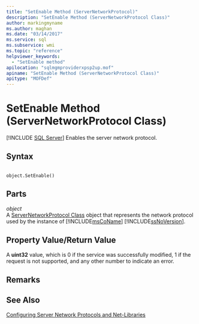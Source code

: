 ```yaml
---
title: "SetEnable Method (ServerNetworkProtocol)"
description: "SetEnable Method (ServerNetworkProtocol Class)"
author: markingmyname
ms.author: maghan
ms.date: "03/14/2017"
ms.service: sql
ms.subservice: wmi
ms.topic: "reference"
helpviewer_keywords:
  - "SetEnable method"
apilocation: "sqlmgmproviderxpsp2up.mof"
apiname: "SetEnable Method (ServerNetworkProtocol Class)"
apitype: "MOFDef"
---
```

# SetEnable Method (ServerNetworkProtocol Class)
[!INCLUDE [SQL Server](../../../includes/applies-to-version/sqlserver.md)]
  Enables the server network protocol.  
  
## Syntax  
  
```  
  
object.SetEnable()  
```  
  
## Parts  
 *object*  
 A [ServerNetworkProtocol Class](../../../relational-databases/wmi-provider-configuration-classes/servernetworkprotocol-class/servernetworkprotocol-class.md) object that represents the network protocol used by the instance of [!INCLUDE[msCoName](../../../includes/msconame-md.md)] [!INCLUDE[ssNoVersion](../../../includes/ssnoversion-md.md)].  
  
## Property Value/Return Value  
 A **uint32** value, which is 0 if the service was successfully modified, 1 if the request is not supported, and any other number to indicate an error.  
  
## Remarks  
  
## See Also  
 [Configuring Server Network Protocols and Net-Libraries](https://msdn.microsoft.com/library/ms177485\(v=sql.100\).aspx)  
  
  

